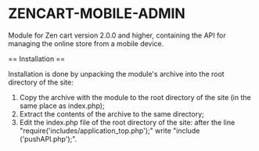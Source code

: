 ZENCART-MOBILE-ADMIN 
=====================

Module for Zen cart version 2.0.0 and higher, containing the API for managing the online store from a mobile device.


== Installation ==

Installation is done by unpacking the module's archive into the root directory of the site:

1. Copy the archive with the module to the root directory of the site (in the same place as index.php);
2. Extract the contents of the archive to the same directory;
3. Edit the index.php file of the root directory of the site: after the line "require('includes/application_top.php');" write "include ('pushAPI.php');".